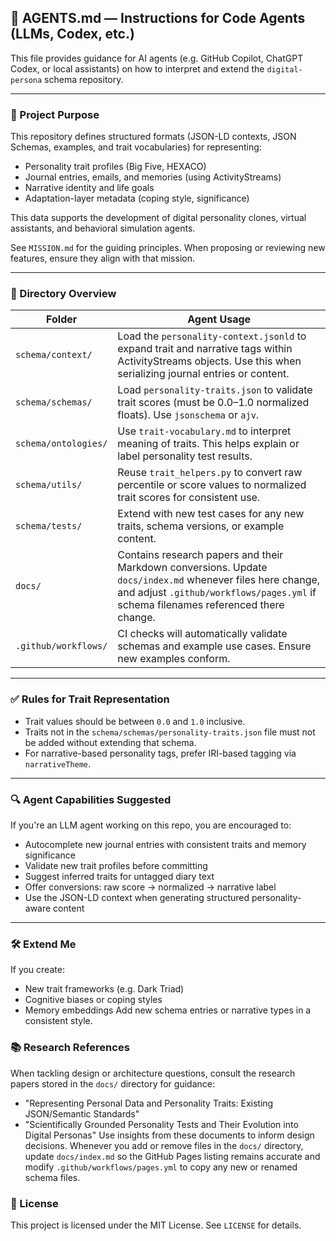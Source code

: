 ## 📘 AGENTS.md — Instructions for Code Agents (LLMs, Codex, etc.)

This file provides guidance for AI agents (e.g. GitHub Copilot, ChatGPT Codex, or local assistants) on how to interpret and extend the `digital-persona` schema repository.

---

### 🧠 Project Purpose

This repository defines structured formats (JSON-LD contexts, JSON Schemas, examples, and trait vocabularies) for representing:

- Personality trait profiles (Big Five, HEXACO)
- Journal entries, emails, and memories (using ActivityStreams)
- Narrative identity and life goals
- Adaptation-layer metadata (coping style, significance)

This data supports the development of digital personality clones, virtual assistants, and behavioral simulation agents.

See `MISSION.md` for the guiding principles. When proposing or reviewing new features, ensure they align with that mission.

---

### 📁 Directory Overview

| Folder | Agent Usage |
|--------|-------------|
| `schema/context/` | Load the `personality-context.jsonld` to expand trait and narrative tags within ActivityStreams objects. Use this when serializing journal entries or content. |
| `schema/schemas/` | Load `personality-traits.json` to validate trait scores (must be 0.0–1.0 normalized floats). Use `jsonschema` or `ajv`. |
| `schema/ontologies/` | Use `trait-vocabulary.md` to interpret meaning of traits. This helps explain or label personality test results. |
| `schema/utils/` | Reuse `trait_helpers.py` to convert raw percentile or score values to normalized trait scores for consistent use. |
| `schema/tests/` | Extend with new test cases for any new traits, schema versions, or example content. |
| `docs/` | Contains research papers and their Markdown conversions. Update `docs/index.md` whenever files here change, and adjust `.github/workflows/pages.yml` if schema filenames referenced there change. |
| `.github/workflows/` | CI checks will automatically validate schemas and example use cases. Ensure new examples conform. |

---

### ✅ Rules for Trait Representation

- Trait values should be between `0.0` and `1.0` inclusive.
- Traits not in the `schema/schemas/personality-traits.json` file must not be added without extending that schema.
- For narrative-based personality tags, prefer IRI-based tagging via `narrativeTheme`.

---

### 🔍 Agent Capabilities Suggested

If you're an LLM agent working on this repo, you are encouraged to:

- Autocomplete new journal entries with consistent traits and memory significance
- Validate new trait profiles before committing
- Suggest inferred traits for untagged diary text
- Offer conversions: raw score → normalized → narrative label
- Use the JSON-LD context when generating structured personality-aware content

---

### 🛠️ Extend Me

If you create:
- New trait frameworks (e.g. Dark Triad)
- Cognitive biases or coping styles
- Memory embeddings
Add new schema entries or narrative types in a consistent style.

### 📚 Research References

When tackling design or architecture questions, consult the research papers stored in the `docs/` directory for guidance:
- "Representing Personal Data and Personality Traits: Existing JSON/Semantic Standards"
- "Scientifically Grounded Personality Tests and Their Evolution into Digital Personas"
Use insights from these documents to inform design decisions. Whenever you add or remove files in the `docs/` directory, update `docs/index.md` so the GitHub Pages listing remains accurate and modify `.github/workflows/pages.yml` to copy any new or renamed schema files.

### 📄 License
This project is licensed under the MIT License. See `LICENSE` for details.
